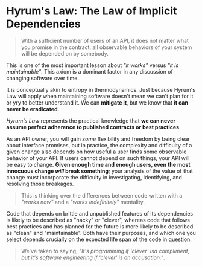 # Hyrum's Law: The Law of Implicit Dependencies

> With a sufficient number of users of an API, it does not matter what you promise in the contract: all observable behaviors of your system will be depended on by somebody.

This is one of the most important lesson about *"it works"* versus *"it is maintainable"*. This axiom is a dominant factor in any discussion of changing software over time.

It is conceptually akin to entropy in thermodynamics. Just because Hyrum's Law will apply when maintaining software doesn't mean we can't plan for it or yry to better understand it. We can **mitigate it**, but we know that **it can never be eradicated**.

*Hyrum's Law* represents the practical knowledge that **we can never assume perfect adherence to published contracts or best practices**.

As an API owner, you will gain *some* flexibility and freedom by being clear about interface promises, but in practice, the complexity and difficulty of a given change also depends on how useful a user finds some observable behavior of your API. If users cannot depend on such things, your API will be easy to change. **Given enough time and enough users, even the most innocuous change _will_ break something**; your analysis of the value of that change must incorporate the difficulty in investigating, identifying, and resolving those breakages.

> This is thinking over the differences between code written with a *"works now"* and a *"works indefinitely"* mentality.

Code that depends on brittle and unpublished features of its dependencies is likely to be described as "hacky" or "clever", whereas code that follows best practices and has planned for the future is more likely to be described as "clean" and "maintainable". Both have their purposes, and which one you select depends crucially on the expected life span of the code in question.

> We've taken to saying, *"It's programming if 'clever' isa compliment, but it's software engineering if 'clever' is an accusation."*.

